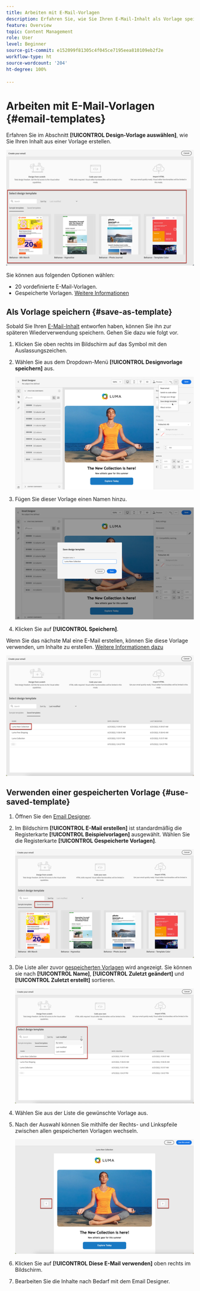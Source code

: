 ```yaml
---
title: Arbeiten mit E-Mail-Vorlagen
description: Erfahren Sie, wie Sie Ihren E-Mail-Inhalt als Vorlage speichern und ihn in Journey Optimizer wiederverwenden.
feature: Overview
topic: Content Management
role: User
level: Beginner
source-git-commit: e152099f81305c4f045ce7195eea810109eb2f2e
workflow-type: ht
source-wordcount: '204'
ht-degree: 100%

---
```


# Arbeiten mit E-Mail-Vorlagen {#email-templates}

Erfahren Sie im Abschnitt **[!UICONTROL Design-Vorlage auswählen]**, wie Sie Ihren Inhalt aus einer Vorlage erstellen.

![](assets/email_designer-templates.png)

Sie können aus folgenden Optionen wählen:
* 20 vordefinierte E-Mail-Vorlagen.
* Gespeicherte Vorlagen. [Weitere Informationen](#save-as-template)

## Als Vorlage speichern {#save-as-template}

Sobald Sie Ihren [E-Mail-Inhalt](design-emails.md) entworfen haben, können Sie ihn zur späteren Wiederverwendung speichern. Gehen Sie dazu wie folgt vor.

1. Klicken Sie oben rechts im Bildschirm auf das Symbol mit den Auslassungszeichen.

1. Wählen Sie aus dem Dropdown-Menü **[!UICONTROL Designvorlage speichern]** aus.

   ![](assets/email_designer-save-template.png)

1. Fügen Sie dieser Vorlage einen Namen hinzu.

   ![](assets/email_designer-template-name.png)

1. Klicken Sie auf **[!UICONTROL Speichern]**.

Wenn Sie das nächste Mal eine E-Mail erstellen, können Sie diese Vorlage verwenden, um Inhalte zu erstellen. [Weitere Informationen dazu](#use-saved-template)

![](assets/email_designer-saved-template.png)

## Verwenden einer gespeicherten Vorlage {#use-saved-template}

1. Öffnen Sie den [Email Designer](create-email-content.md).

1. Im Bildschirm **[!UICONTROL E-Mail erstellen]** ist standardmäßig die Registerkarte **[!UICONTROL Beispielvorlagen]** ausgewählt. Wählen Sie die Registerkarte **[!UICONTROL Gespeicherte Vorlagen]**.

   ![](assets/email_designer-saved-templates-tab.png)

1. Die Liste aller zuvor [gespeicherten Vorlagen](#save-as-template) wird angezeigt. Sie können sie nach **[!UICONTROL Name]**, **[!UICONTROL Zuletzt geändert]** und **[!UICONTROL Zuletzt erstellt]** sortieren.

   ![](assets/email_designer-saved-templates.png)

1. Wählen Sie aus der Liste die gewünschte Vorlage aus.

1. Nach der Auswahl können Sie mithilfe der Rechts- und Linkspfeile zwischen allen gespeicherten Vorlagen wechseln.

   ![](assets/email_designer-saved-templates-navigate.png)

1. Klicken Sie auf **[!UICONTROL Diese E-Mail verwenden]** oben rechts im Bildschirm.

1. Bearbeiten Sie die Inhalte nach Bedarf mit dem Email Designer.

